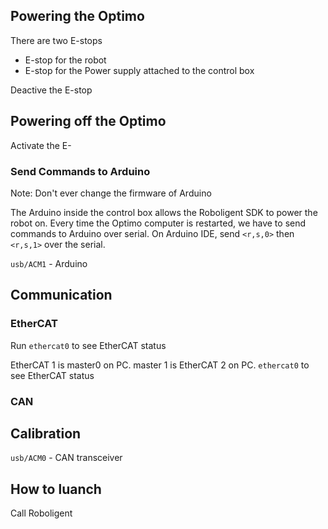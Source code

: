 ## Powering the Optimo

There are two E-stops
- E-stop for the robot
- E-stop for the Power supply attached to the control box

Deactive the E-stop

## Powering off the Optimo

Activate the E-




### Send Commands to Arduino

Note: Don't ever change the firmware of Arduino

The Arduino inside the control box allows the Roboligent SDK to power the robot on.
Every time the Optimo computer is restarted, we have to send commands to Arduino over serial. On Arduino IDE, send `<r,s,0>` then `<r,s,1>` over the serial.


`usb/ACM1` - Arduino

## Communication

### EtherCAT

Run `ethercat0` to see EtherCAT status

EtherCAT 1 is master0 on PC.
master 1 is EtherCAT 2 on PC.
`ethercat0` to see EtherCAT status

### CAN

## Calibration
`usb/ACM0` - CAN transceiver


## How to luanch

Call Roboligent